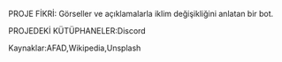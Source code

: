 PROJE FİKRİ:
Görseller ve açıklamalarla iklim değişikliğini anlatan bir bot.

PROJEDEKİ KÜTÜPHANELER:Discord

Kaynaklar:AFAD,Wikipedia,Unsplash









